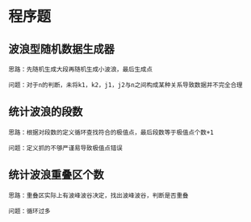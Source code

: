 # 程序题

## 波浪型随机数据生成器

```
思路：先随机生成大段再随机生成小波浪，最后生成点
```

```
问题：对于n的判断，未将k1，k2，j1，j2与n之间构成某种关系导致数据并不完全合理
```

## 统计波浪的段数

```
思路：根据对段数的定义循环查找符合的极值点，最后段数等于极值点个数+1
```

```
问题：定义抓的不够严谨易导致极值点错误
```

## 统计波浪重叠区个数

```
思路：重叠区实际上有波峰波谷决定，找出波峰波谷，判断是否重叠
```

```
问题：循环过多
```



